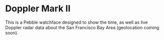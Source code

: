 # Doppler Mark II
This is a Pebble watchface designed to show the time, as well as live Doppler
radar data about the San Francisco Bay Area (geolocation coming soon). 
